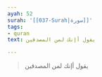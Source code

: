 ```yaml
---
ayah: 52
surah: '[[037-Surah|سورة]]'
tags:
- quran
text: يقول أإنك لمن المصدقين

---
```

> يقول أإنك لمن المصدقين
